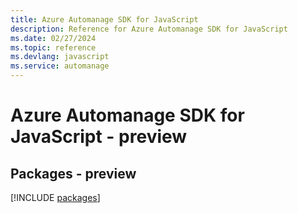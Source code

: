 ```yaml
---
title: Azure Automanage SDK for JavaScript
description: Reference for Azure Automanage SDK for JavaScript
ms.date: 02/27/2024
ms.topic: reference
ms.devlang: javascript
ms.service: automanage
---
```

# Azure Automanage SDK for JavaScript - preview
## Packages - preview
[!INCLUDE [packages](automanage-index.md)]